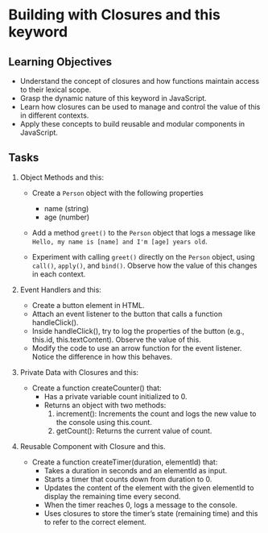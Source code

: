 # Building with Closures and this keyword

## Learning Objectives
- Understand the concept of closures and how functions maintain access to their lexical scope.    
- Grasp the dynamic nature of this keyword in JavaScript.    
- Learn how closures can be used to manage and control the value of this in different 
contexts.     
- Apply these concepts to build reusable and modular components in JavaScript.

## Tasks
 1. Object Methods and this:
    - Create a `Person` object with the following properties
        - name (string)
        - age (number)    

    - Add a method `greet()` to the `Person` object that logs a message like `Hello, my name is [name] and I'm [age] years old`.    

    - Experiment with calling `greet()` directly on the `Person` object, using `call()`, `apply()`, and `bind()`. Observe how the value of this changes in each context.    

 2. Event Handlers and this:    
    - Create a button element in HTML.    
    - Attach an event listener to the button that calls a function handleClick().    
    - Inside handleClick(), try to log the properties of the button (e.g., this.id, this.textContent). Observe the value of this.    
    - Modify the code to use an arrow function for the event listener. Notice the difference in how this behaves.    

 3. Private Data with Closures and this:    
    - Create a function createCounter() that:
        - Has a private variable count initialized to 0.    
        - Returns an object with two methods:    
            1. increment(): Increments the count and logs the new value to the console using this.count.    
            2. getCount(): Returns the current value of count.    

 4. Reusable Component with Closure and this.    
    - Create a function createTimer(duration, elementId) that:    
        - Takes a duration in seconds and an elementId as input.    
        - Starts a timer that counts down from duration to 0.    
        - Updates the content of the element with the given elementId to display the remaining time every second.    
        - When the timer reaches 0, logs a message to the console.    
        - Uses closures to store the timer’s state (remaining time) and this to refer to the correct element.

